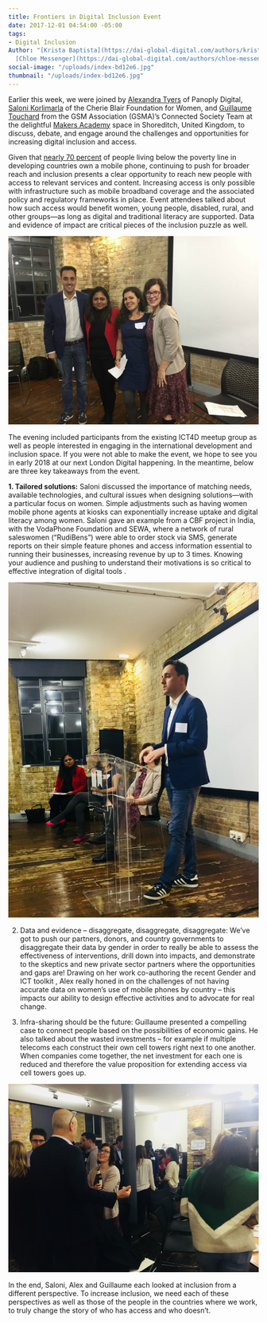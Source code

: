 ```yaml
---
title: Frontiers in Digital Inclusion Event
date: 2017-12-01 04:54:00 -05:00
tags:
- Digital Inclusion
Author: "[Krista Baptista](https://dai-global-digital.com/authors/krista-baptista/),
  [Chloe Messenger](https://dai-global-digital.com/authors/chloe-messenger/)"
social-image: "/uploads/index-bd12e6.jpg"
thumbnail: "/uploads/index-bd12e6.jpg"
---
```


Earlier this week, we were joined by [Alexandra Tyers](https://www.panoplydigital.com/our-team/#/alex-tyers-2/) of Panoply Digital, [Saloni Korlimarla](https://www.linkedin.com/in/saloni-korlimarla-5102685) of the Cherie Blair Foundation for Women, and [Guillaume Touchard](https://www.gsma.com/mobilefordevelopment/author/guillaume-touchard) from the GSM Association (GSMA)’s Connected Society  Team at the delightful [Makers Academy](http://www.makersacademy.com/) space in Shoreditch, United Kingdom, to discuss, debate, and engage around the challenges and opportunities for increasing digital inclusion and access.

<!--more-->

Given that [nearly 70 percent](http://www.itu.int/en/ITU-D/Statistics/Documents/facts/ICTFactsFigures2016.pdf) of people living below the poverty line in developing countries own a mobile phone, continuing to push for broader reach and inclusion presents a clear opportunity to reach new people with access to relevant services and content. Increasing access is only possible with infrastructure such as mobile broadband coverage and the associated policy and regulatory frameworks in place. Event attendees talked about how such access would benefit women, young people, disabled, rural, and other groups—as long as digital and traditional literacy are supported. Data and evidence of impact are critical pieces of the inclusion puzzle as well.

![index-93222b.jpg](/uploads/index-93222b.jpg)

The evening included participants from the existing ICT4D meetup group as well as people interested in engaging in the international development and inclusion space. If you were not able to make the event, we hope to see you in early 2018 at our next London Digital happening. In the meantime, below are three key takeaways from the event.

**1. Tailored solutions:** Saloni discussed the importance of matching needs, available technologies, and cultural issues when designing solutions—with a particular focus on women.  Simple adjustments such as having women mobile phone agents at kiosks can exponentially increase uptake and digital literacy among women. Saloni gave an example from a CBF project in India, with the VodaPhone Foundation and SEWA, where a network of rural saleswomen (“RudiBens”) were able to order stock via SMS, generate reports on their simple feature phones and access information essential to running their businesses, increasing revenue by up to 3 times. Knowing your audience and pushing to understand their motivations is so critical to effective integration of digital tools .

   ![8.jpg](/uploads/8.jpg)

2. Data and evidence – disaggregate, disaggregate, disaggregate: We’ve got to push our partners, donors, and country governments to disaggregate their data by gender in order to really be able to assess the effectiveness of interventions, drill down into impacts, and demonstrate to the skeptics and new private sector partners where the opportunities and gaps are! Drawing on her work co-authoring the recent Gender and ICT toolkit  , Alex really honed in on the challenges of not having accurate data on women’s use of mobile phones by country – this impacts our ability to design effective activities and to advocate for real change.

3. Infra-sharing should be the future: Guillaume presented a compelling case to connect people based on the possibilities of economic gains.  He also talked about the wasted investments – for example if multiple telecoms each construct their own cell towers right next to one another.  When companies come together, the net investment for each one is reduced and therefore the value proposition for extending access via cell towers goes up.

![9.jpg](/uploads/9.jpg)

In the end, Saloni, Alex and Guillaume each looked at inclusion from a different perspective. To increase inclusion, we need each of these perspectives as well as those of the people in the countries where we work, to truly change the story of who has access and who doesn’t.